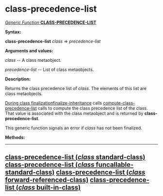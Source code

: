 class-precedence-list
=====================

[*Generic Function* **CLASS-PRECEDENCE-LIST**]()

**Syntax:**

**class-precedence-list** *class* => *precedence-list*

**Arguments and values:**

*class* -- A class metaobject.

*precedence-list* -- List of class metaobjects.

**Description:**

Returns the class precedence list of *class*. The elements of this list are class metaobjects.

[During class finalization]()[finalize-inheritance](finalize-inheritance.md) calls [compute-class-precedence-list](compute-class-precedence-list.md) calls to compute the class precedence list of the class. That value is associated with the class metaobject and is returned by **class-precedence-list**.

This generic function signals an error if *class* has not been finalized.

**Methods:**

  -----------------------------------------------------------------------------------------------------------------------
  [**class-precedence-list** (*class* standard-class)](class-precedence-list-standard-class.md)
  [**class-precedence-list** (*class* funcallable-standard-class)](class-precedence-list-funcallable-standard-class.md)
  [**class-precedence-list** (*class* forward-referenced-class)](class-precedence-list-forward-referenced-class.md)
  [**class-precedence-list** (*class* built-in-class)](class-precedence-list-built-in-class.md)
  -----------------------------------------------------------------------------------------------------------------------


